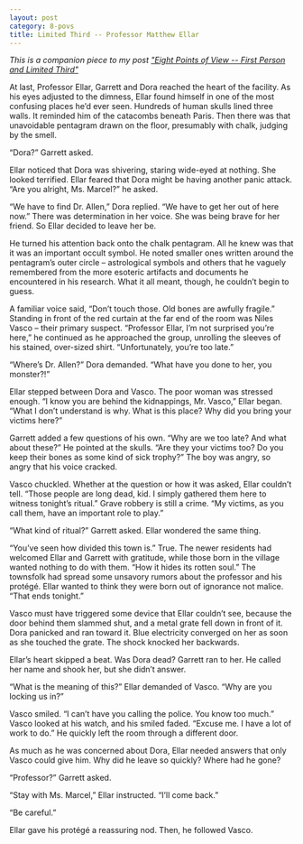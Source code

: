 ```yaml
---
layout: post
category: 8-povs
title: Limited Third -- Professor Matthew Ellar
---
```


*This is a companion piece to my post ["Eight Points of View -- First Person and Limited Third"](https://apprenticewordsmith.com//2018/06/22/pov-first-limited-third/)*

At last, Professor Ellar, Garrett and Dora reached the heart of the facility. As his eyes adjusted to the dimness, Ellar found himself in one of the most confusing places he’d ever seen. Hundreds of human skulls lined three walls. It reminded him of the catacombs beneath Paris. Then there was that unavoidable pentagram drawn on the floor, presumably with chalk, judging by the smell.

<!--excerpt-->

“Dora?” Garrett asked.

Ellar noticed that Dora was shivering, staring wide-eyed at nothing. She looked terrified. Ellar feared that Dora might be having another panic attack. “Are you alright, Ms. Marcel?” he asked.

“We have to find Dr. Allen,” Dora replied. “We have to get her out of here now.” There was determination in her voice. She was being brave for her friend. So Ellar decided to leave her be.

He turned his attention back onto the chalk pentagram. All he knew was that it was an important occult symbol. He noted smaller ones written around the pentagram’s outer circle – astrological symbols and others that he vaguely remembered from the more esoteric artifacts and documents he encountered in his research. What it all meant, though, he couldn’t begin to guess.

A familiar voice said, “Don’t touch those. Old bones are awfully fragile.” Standing in front of the red curtain at the far end of the room was Niles Vasco – their primary suspect. “Professor Ellar, I’m not surprised you’re here,” he continued as he approached the group, unrolling the sleeves of his stained, over-sized shirt. “Unfortunately, you’re too late.”

“Where’s Dr. Allen?” Dora demanded. “What have you done to her, you monster?!”

Ellar stepped between Dora and Vasco. The poor woman was stressed enough. “I know you are behind the kidnappings, Mr. Vasco,” Ellar began. “What I don’t understand is why. What is this place? Why did you bring your victims here?”

Garrett added a few questions of his own. “Why are we too late? And what about these?” He pointed at the skulls. “Are they your victims too? Do you keep their bones as some kind of sick trophy?” The boy was angry, so angry that his voice cracked.

Vasco chuckled. Whether at the question or how it was asked, Ellar couldn’t tell. “Those people are long dead, kid. I simply gathered them here to witness tonight’s ritual.” Grave robbery is still a crime. “My victims, as you call them, have an important role to play.”

“What kind of ritual?” Garrett asked. Ellar wondered the same thing.

“You’ve seen how divided this town is.” True. The newer residents had welcomed Ellar and Garrett with gratitude, while those born in the village wanted nothing to do with them. “How it hides its rotten soul.” The townsfolk had spread some unsavory rumors about the professor and his protégé. Ellar wanted to think they were born out of ignorance not malice. “That ends tonight.”

Vasco must have triggered some device that Ellar couldn’t see, because the door behind them slammed shut, and a metal grate fell down in front of it. Dora panicked and ran toward it. Blue electricity converged on her as soon as she touched the grate. The shock knocked her backwards.

Ellar’s heart skipped a beat. Was Dora dead? Garrett ran to her. He called her name and shook her, but she didn’t answer.

“What is the meaning of this?” Ellar demanded of Vasco. “Why are you locking us in?”

Vasco smiled. “I can’t have you calling the police. You know too much.” Vasco looked at his watch, and his smiled faded. “Excuse me. I have a lot of work to do.” He quickly left the room through a different door.

As much as he was concerned about Dora, Ellar needed answers that only Vasco could give him. Why did he leave so quickly? Where had he gone?

“Professor?” Garrett asked.

“Stay with Ms. Marcel,” Ellar instructed. “I’ll come back.”

“Be careful.”

Ellar gave his protégé a reassuring nod. Then, he followed Vasco.
